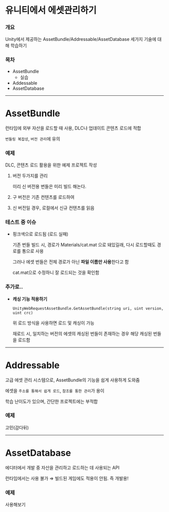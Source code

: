 # 유니티에서 에셋관리하기

### 개요

Unity에서 제공하는 AssetBundle/Addressable/AssetDatabase 세가지 기술에 대해 학습하기 

### 목차

- AssetBundle
    - 실습
- Addessable
- AssetDatabase

---

# **AssetBundle**

런타임에 외부 자산을 로드할 때 사용, DLC나 업데이트 콘텐츠 로드에 적합

`번들링 복잡성`, `버전 관리`에 유의 

### 예제

DLC, 콘텐츠 로드 활용을 위한 예제 프로젝트 작성

1. 버전 두가지를 관리
    
    미리 신 버전용 번들은 미리 빌드 해논다. 
    
2. 구 버전은 기존 컨텐츠를 로드하여 
3. 신 버전일 경우, 로컬에서 신규 컨텐츠를 읽음

### 테스트 중 이슈

- 핑크색으로 로드됨 (로드 실패)
    
    기존 번들 빌드 시, 경로가 Materials/cat.mat 으로 돼있길래, 다시 로드할때도 경로를 통으로 사용
    
    그러나 에셋 번들은 전체 경로가 아닌 **파일 이름만 사용**한다고 함
    
    cat.mat으로 수정하니 잘 로드되는 것을 확인함 
    

### 추가로..

- **캐싱 기능 적용하기**
    
    `UnityWebRequestAssetBundle.GetAssetBundle(string uri, uint version, uint crc)`
    
    위 로드 방식을 사용하면 로드 및 캐싱이 가능
    
    재로드 시, 일치하는 버전의 에셋의 캐싱된 번들이 존재하는 경우 해당 캐싱된 번들을 로드함
    

---

# **Addressable**

고급 에셋 관리 시스템으로, AssetBundle의 기능을 쉽게 사용하게 도와줌

에셋을 `주소를 통해서 쉽게 로드`, `참조를 통한 관리`가 용이 

학습 난이도가 있으며, 간단한 프로젝트에는 부적합

### 예제

고민(감다뒤)

---

# **AssetDatabase**

에디터에서 개발 중 자산을 관리하고 로드하는 데 사용되는 API

런타임에서는 사용 불가 ⇒ 빌드된 게임에도 적용이 안됨. 즉 개발용!

### 예제

사용해보기